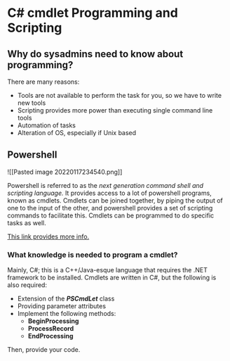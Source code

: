 # C\# cmdlet Programming and Scripting

## Why do  sysadmins need to know about programming?

There are many reasons:

- Tools are not available to perform the task for you, so we have to write new tools
- Scripting provides more power than executing single command line tools
- Automation of tasks
- Alteration of OS, especially if Unix based

## Powershell

![[Pasted image 20220117234540.png]]

Powershell is referred to as the *next generation command shell and scripting language.* It provides access to a lot of powershell programs, known as cmdlets. Cmdlets can be joined together, by piping the output of one to the input of the other, and powershell provides a set of scripting commands to facilitate this. Cmdlets can be programmed to do specific tasks as well.

[This link provides more info.](https://programming.oreilly.com/2013/06/powershell-command-line-introduction.html)

### What knowledge is needed to program a cmdlet?

Mainly, C#; this is a C++/Java-esque language that requires the .NET framework to be installed. Cmdlets are written in C#, but the following is also required:

- Extension of the ***PSCmdLet*** class
- Providing parameter attributes
- Implement the following methods:
	- **BeginProcessing**
	- **ProcessRecord**
	- **EndProcessing**

Then, provide your code. [](https://msdn.microsoft.com/en-us/library/zw4w595w.aspx)